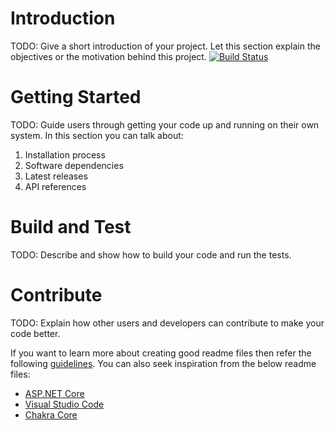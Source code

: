 # Introduction 
TODO: Give a short introduction of your project. Let this section explain the objectives or the motivation behind this project. 
[![Build Status](https://dev.azure.com/AsItSoft/Test%20Nassim/_apis/build/status/Python-repo?branchName=master)](https://dev.azure.com/AsItSoft/Test%20Nassim/_build/latest?definitionId=20&branchName=master)
# Getting Started
TODO: Guide users through getting your code up and running on their own system. In this section you can talk about:
1.	Installation process
2.	Software dependencies
3.	Latest releases
4.	API references

# Build and Test
TODO: Describe and show how to build your code and run the tests. 

# Contribute
TODO: Explain how other users and developers can contribute to make your code better. 

If you want to learn more about creating good readme files then refer the following [guidelines](https://docs.microsoft.com/en-us/azure/devops/repos/git/create-a-readme?view=azure-devops). You can also seek inspiration from the below readme files:
- [ASP.NET Core](https://github.com/aspnet/Home)
- [Visual Studio Code](https://github.com/Microsoft/vscode)
- [Chakra Core](https://github.com/Microsoft/ChakraCore)